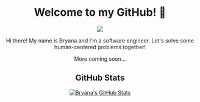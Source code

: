 <div align="center">
  <h1>
    Welcome to my GitHub! 👋
  </h1>
  <p>
    <a href="https://www.linkedin.com/in/bryanakitchen/" target="_blank">
      <img src=https://img.shields.io/badge/LinkedIn-blue?style=flat&logo=linkedin&labelColor=blue />
    </a>
  </p>
</div>

<div align="center">
<p>Hi there!  My name is Bryana and I'm a software engineer. Let's solve some human-centered problems together!</p>

<p>More coming soon...</p>
</div>

<div align="center">
  <h2> 
    GitHub Stats
  </h2>
  
  <a href="https://github.com/bryanakitchen/bryanakitchen">
     <img align="center" src="https://github-readme-stats.vercel.app/api?username=bryanakitchen&theme=tokyonight&show_icons=true" alt="Bryana's GitHub Stats" />
  </a>
</div>
<!--
 ✨ Ideas ✨ 

Tech Stack
-->
